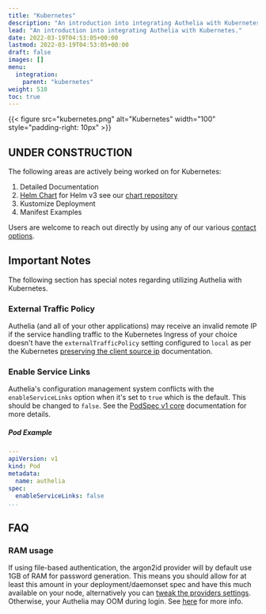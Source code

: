 ```yaml
---
title: "Kubernetes"
description: "An introduction into integrating Authelia with Kubernetes."
lead: "An introduction into integrating Authelia with Kubernetes."
date: 2022-03-19T04:53:05+00:00
lastmod: 2022-03-19T04:53:05+00:00
draft: false
images: []
menu:
  integration:
    parent: "kubernetes"
weight: 510
toc: true
---
```


{{< figure src="kubernetes.png" alt="Kubernetes" width="100" style="padding-right: 10px" >}}

## UNDER CONSTRUCTION

The following areas are actively being worked on for Kubernetes:

1. Detailed Documentation
2. [Helm Chart](https://github.com/authelia/chartrepo) for Helm v3 see our [chart repository](https://charts.authelia.com)
3. Kustomize Deployment
4. Manifest Examples

Users are welcome to reach out directly by using any of our various [contact options](../../information/contact.md).

## Important Notes

The following section has special notes regarding utilizing Authelia with Kubernetes.

### External Traffic Policy

Authelia (and all of your other applications) may receive an invalid remote IP if the service handling traffic to the
Kubernetes Ingress of your choice doesn't have the `externalTrafficPolicy` setting configured to `local` as per the
Kubernetes [preserving the client source ip] documentation.

### Enable Service Links

Authelia's configuration management system conflicts with the `enableServiceLinks` option when it's set to `true` which
is the default. This should be changed to `false`. See the
[PodSpec v1 core](https://kubernetes.io/docs/reference/generated/kubernetes-api/v1.24/#podspec-v1-core) documentation
for more details.

##### Pod Example

```yaml
---
apiVersion: v1
kind: Pod
metadata:
  name: authelia
spec:
  enableServiceLinks: false
...
```

## FAQ

### RAM usage

If using file-based authentication, the argon2id provider will by default use 1GB of RAM for password generation. This
means you should allow for at least this amount in your deployment/daemonset spec and have this much available on your
node, alternatively you can
[tweak the providers settings](https://www.authelia.com/docs/configuration/authentication/file.html#memory). Otherwise,
your Authelia may OOM during login. See [here](https://github.com/authelia/authelia/issues/1234#issuecomment-663910799)
for more info.

[preserving the client source ip]: https://kubernetes.io/docs/tasks/access-application-cluster/create-external-load-balancer/#preserving-the-client-source-ip

